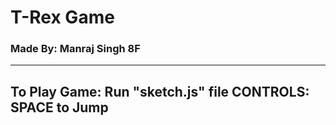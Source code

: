 # T-Rex Game
### Made By: Manraj Singh 8F

---------------------------------------
To Play Game: Run "sketch.js" file
CONTROLS: SPACE to Jump
---------------------------------------
